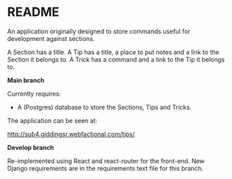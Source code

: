 # README #

An application originally designed to store commands useful for development against sections.

A Section has a title.
A Tip has a title, a place to put notes and a link to the Section it belongs to.
A Trick has a command and a link to the Tip it belongs to.

**Main branch**

Currently requires:

- A (Postgres) database to store the Sections, Tips and Tricks.

The application can be seen at:

http://sub4.giddingsr.webfactional.com/tips/

**Develop branch**

Re-implemented using React and react-router for the front-end. New Django requirements are in the requirements text file for this branch.